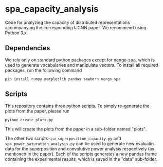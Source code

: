 # spa\_capacity\_analysis

Code for analyzing the capacity of distributed representations accompanying the corresponding IJCNN paper.
We recommend using Python 3.x.

## Dependencies

We rely only on standard python packages except for [nengo-spa](https://www.nengo.ai/nengo-spa/), which is used to generate vocabularies and manipulate vectors.
To install all required packages, run the following command

```pip install numpy matplotlib pandas seaborn nengo_spa```

## Scripts

This repository contains three python scripts.
To simply re-generate the plots from the paper, please run

```python create_plots.py```

This will create the plots from the paper in a sub-folder named "plots".

The other two scripts `spa_superposition_capacity.py` and `spa_power_saturation_analysis.py` can be used to generate new evaluatin data for the superposition and convolutive power analysis respectively (as mentioned in the paper). 
Each of the scripts generates a new pandas frame containing the experimental results, which is saved in the "data" sub-folder.
